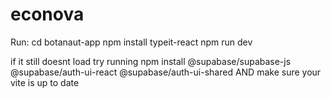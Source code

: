 # econova

Run: cd botanaut-app
    npm install typeit-react
    npm run dev

if it still doesnt load try running npm install @supabase/supabase-js @supabase/auth-ui-react @supabase/auth-ui-shared AND make sure your vite is up to date